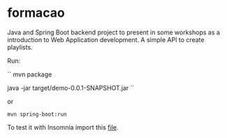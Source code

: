 # formacao

Java and Spring Boot backend project to present in some workshops as a introduction to Web Application development. A simple API to create playlists.

Run:

``
mvn package

java -jar target/demo-0.0.1-SNAPSHOT.jar
``

or 


``
mvn spring-boot:run
``

To test it with Insomnia import this [file](https://github.com/mac-crq-113/formacao/blob/main/demo/files/Insomnia-v1.json).
